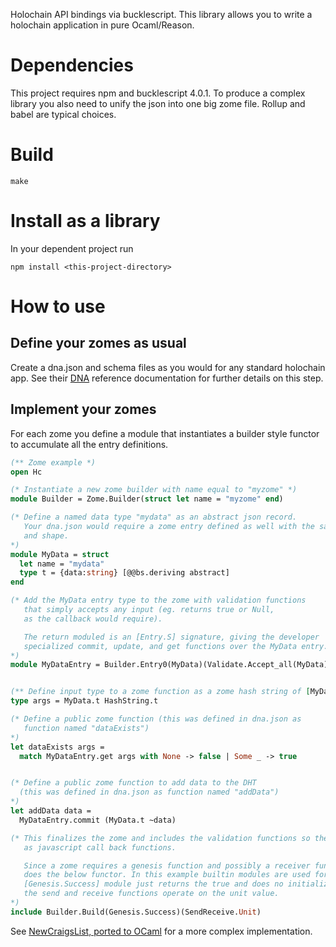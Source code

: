 Holochain API bindings via bucklescript. This library allows you to write a
holochain application in pure Ocaml/Reason.


# Dependencies

This project requires npm and bucklescript 4.0.1. To produce a complex library
you also need to unify the json into one big zome file. Rollup and babel are typical
choices.

# Build
```
make
```

# Install as a library

In your dependent project run

`npm install <this-project-directory>`


# How to use


## Define your zomes as usual

Create a dna.json and schema files as you would for any standard holochain app.
See their [DNA](https://developer.holochain.org/DNA) reference documentation
for further details on this step.


## Implement your zomes

For each zome you define a module that instantiates a builder style functor to
accumulate all the entry definitions.

```OCaml
(** Zome example *)
open Hc

(* Instantiate a new zome builder with name equal to "myzome" *)
module Builder = Zome.Builder(struct let name = "myzome" end)

(* Define a named data type "mydata" as an abstract json record.
   Your dna.json would require a zome entry defined as well with the same name
   and shape.
*)
module MyData = struct
  let name = "mydata"
  type t = {data:string} [@@bs.deriving abstract]
end

(* Add the MyData entry type to the zome with validation functions
   that simply accepts any input (eg. returns true or Null,
   as the callback would require).

   The return moduled is an [Entry.S] signature, giving the developer
   specialized commit, update, and get functions over the MyData entry.
*)
module MyDataEntry = Builder.Entry0(MyData)(Validate.Accept_all(MyData))


(** Define input type to a zome function as a zome hash string of [MyData.t] *)
type args = MyData.t HashString.t

(* Define a public zome function (this was defined in dna.json as
   function named "dataExists")
*)
let dataExists args =
  match MyDataEntry.get args with None -> false | Some _ -> true


(* Define a public zome function to add data to the DHT
  (this was defined in dna.json as function named "addData")
*)
let addData data =
  MyDataEntry.commit (MyData.t ~data)

(* This finalizes the zome and includes the validation functions so they now serve
   as javascript call back functions.

   Since a zome requires a genesis function and possibly a receiver function, so 
   does the below functor. In this example builtin modules are used for both. The
   [Genesis.Success] module just returns the true and does no initialize. Similarly,
   the send and receive functions operate on the unit value.
*)
include Builder.Build(Genesis.Success)(SendReceive.Unit)
```

See [NewCraigsList, ported to OCaml](https://github.com/struktured/NewCraigsList) for a more complex implementation.
